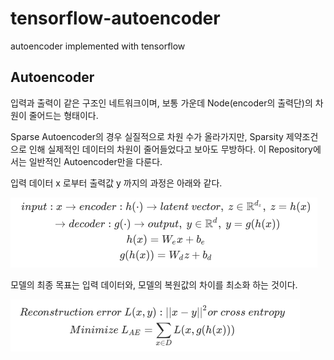# tensorflow-autoencoder
autoencoder implemented with tensorflow



## Autoencoder

입력과 출력이 같은 구조인 네트워크이며, 보통 가운데 Node(encoder의 출력단)의 차원이 줄어드는 형태이다.

Sparse Autoencoder의 경우 실질적으로 차원 수가 올라가지만, Sparsity 제약조건으로 인해 실제적인 데이터의 차원이 줄어들었다고 보아도 무방하다. 이 Repository에서는 일반적인 Autoencoder만을 다룬다.

입력 데이터 x 로부터 출력값 y 까지의 과정은 아래와 같다.

![x to y](./images/x_to_y.png)

모델의 최종 목표는 입력 데이터와, 모델의 복원값의 차이를 최소화 하는 것이다.

![loss](./images/loss.png)

